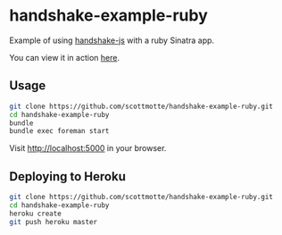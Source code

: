 # handshake-example-ruby 

Example of using [handshake-js](https://github.com/scottmotte/handshake-js) with a ruby Sinatra app.

You can view it in action [here](http://handshake-example-ruby.herokuapp.com/).

## Usage

```bash
git clone https://github.com/scottmotte/handshake-example-ruby.git
cd handshake-example-ruby
bundle
bundle exec foreman start
```

Visit [http://localhost:5000](http://localhost:5000) in your browser.

## Deploying to Heroku

```bash
git clone https://github.com/scottmotte/handshake-example-ruby.git
cd handshake-example-ruby
heroku create
git push heroku master
```
